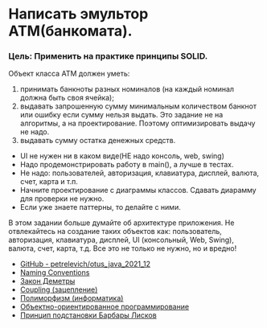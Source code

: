 # Написать эмультор ATM(банкомата).

### Цель: Применить на практике принципы SOLID.

Объект класса АТМ должен уметь:

1) принимать банкноты разных номиналов (на каждый номинал должна быть своя ячейка);
2) выдавать запрошенную сумму минимальным количеством банкнот или ошибку если сумму нельзя выдать. Это задание не на
   алгоритмы, а на проектирование. Поэтому оптимизировать выдачу не надо.
3) выдавать сумму остатка денежных средств.

- UI не нужен ни в каком виде(НЕ надо консоль, web, swing)
- Надо продемонстрировать работу в main(), а лучше в тестах.
- Не надо: пользователей, авторизация, клавиатура, дисплей, валюта, счет, карта и т.п.
- Начните проектирование с диаграммы классов. Сдавать диарамму для проверки не нужно.
- Если уже знаете паттерны, то делайте с ними.

В этом задании больше думайте об архитектуре приложения. Не отвлекайтесь на создание таких объектов как: пользователь,
авторизация, клавиатура, дисплей, UI (консольный, Web, Swing), валюта, счет, карта, т.д. Все это не только не нужно, но
и вредно!

* [GitHub - petrelevich/otus_java_2021_12](https://github.com/petrelevich/otus_java_2021_12)
* [Naming Conventions](https://www.oracle.com/java/technologies/javase/codeconventions-namingconventions.html)
* [Закон Деметры](https://ru.wikipedia.org/wiki/%D0%97%D0%B0%D0%BA%D0%BE%D0%BD_%D0%94%D0%B5%D0%BC%D0%B5%D1%82%D1%80%D1%8B)
* [Coupling (зацепление)](https://ru.wikipedia.org/wiki/%D0%97%D0%B0%D1%86%D0%B5%D0%BF%D0%BB%D0%B5%D0%BD%D0%B8%D0%B5_(%D0%BF%D1%80%D0%BE%D0%B3%D1%80%D0%B0%D0%BC%D0%BC%D0%B8%D1%80%D0%BE%D0%B2%D0%B0%D0%BD%D0%B8%D0%B5))
* [Полиморфизм (информатика)](https://ru.wikipedia.org/wiki/%D0%9F%D0%BE%D0%BB%D0%B8%D0%BC%D0%BE%D1%80%D1%84%D0%B8%D0%B7%D0%BC_(%D0%B8%D0%BD%D1%84%D0%BE%D1%80%D0%BC%D0%B0%D1%82%D0%B8%D0%BA%D0%B0))
* [Объектно-ориентированное программирование](https://ru.wikipedia.org/wiki/%D0%9E%D0%B1%D1%8A%D0%B5%D0%BA%D1%82%D0%BD%D0%BE-%D0%BE%D1%80%D0%B8%D0%B5%D0%BD%D1%82%D0%B8%D1%80%D0%BE%D0%B2%D0%B0%D0%BD%D0%BD%D0%BE%D0%B5_%D0%BF%D1%80%D0%BE%D0%B3%D1%80%D0%B0%D0%BC%D0%BC%D0%B8%D1%80%D0%BE%D0%B2%D0%B0%D0%BD%D0%B8%D0%B5)
* [Принцип подстановки Барбары Лисков](https://ru.wikipedia.org/wiki/%D0%9F%D1%80%D0%B8%D0%BD%D1%86%D0%B8%D0%BF_%D0%BF%D0%BE%D0%B4%D1%81%D1%82%D0%B0%D0%BD%D0%BE%D0%B2%D0%BA%D0%B8_%D0%91%D0%B0%D1%80%D0%B1%D0%B0%D1%80%D1%8B_%D0%9B%D0%B8%D1%81%D0%BA%D0%BE%D0%B2)